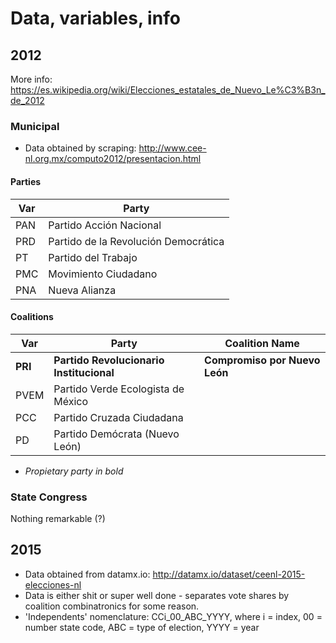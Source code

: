 # Data, variables, info

## 2012

More info: https://es.wikipedia.org/wiki/Elecciones_estatales_de_Nuevo_Le%C3%B3n_de_2012

### Municipal

* Data obtained by scraping: http://www.cee-nl.org.mx/computo2012/presentacion.html

#### Parties

| Var | Party |
| --- | --- |
| PAN | Partido Acción Nacional |
| PRD | Partido de la Revolución Democrática |
| PT | Partido del Trabajo |
| PMC | Movimiento Ciudadano |
| PNA | Nueva Alianza |

#### Coalitions

| Var | Party | Coalition Name |
| --- | --- | --- |
| **PRI** | **Partido Revolucionario Institucional** | **Compromiso por Nuevo León** | 
| PVEM | Partido Verde Ecologista de México | |
| PCC | Partido Cruzada Ciudadana | |
| PD | Partido Demócrata (Nuevo León) | |

* *Propietary party in bold*

### State Congress

Nothing remarkable (?)

## 2015

* Data obtained from datamx.io: http://datamx.io/dataset/ceenl-2015-elecciones-nl
* Data is either shit or super well done - separates vote shares by coalition combinatronics for some reason.
* 'Independents' nomenclature: CCi_00_ABC_YYYY, where i = index, 00 = number state code, ABC = type of election, YYYY = year